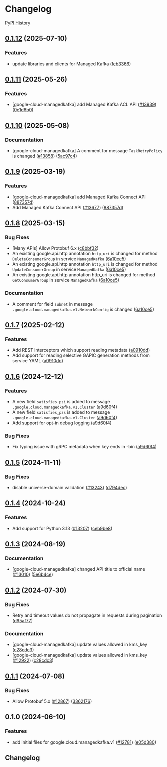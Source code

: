 # Changelog

[PyPI History][1]

[1]: https://pypi.org/project/google-cloud-managedkafka/#history

## [0.1.12](https://github.com/googleapis/google-cloud-python/compare/google-cloud-managedkafka-v0.1.11...google-cloud-managedkafka-v0.1.12) (2025-07-10)


### Features

* update libraries and clients for Managed Kafka ([feb3366](https://github.com/googleapis/google-cloud-python/commit/feb3366d4b5c7263210d6513854535bec6de8422))

## [0.1.11](https://github.com/googleapis/google-cloud-python/compare/google-cloud-managedkafka-v0.1.10...google-cloud-managedkafka-v0.1.11) (2025-05-26)


### Features

* [google-cloud-managedkafka] add Managed Kafka ACL API ([#13939](https://github.com/googleapis/google-cloud-python/issues/13939)) ([0e1d6b0](https://github.com/googleapis/google-cloud-python/commit/0e1d6b09c6b901f137665a73ddc0a34d46d807ab))

## [0.1.10](https://github.com/googleapis/google-cloud-python/compare/google-cloud-managedkafka-v0.1.9...google-cloud-managedkafka-v0.1.10) (2025-05-08)


### Documentation

* [google-cloud-managedkafka] A comment for message `TaskRetryPolicy` is changed ([#13858](https://github.com/googleapis/google-cloud-python/issues/13858)) ([5ac97c4](https://github.com/googleapis/google-cloud-python/commit/5ac97c4e21a43018cb314008da4efb1f69d7501e))

## [0.1.9](https://github.com/googleapis/google-cloud-python/compare/google-cloud-managedkafka-v0.1.8...google-cloud-managedkafka-v0.1.9) (2025-03-19)


### Features

* [google-cloud-managedkafka] add Managed Kafka Connect API ([887357d](https://github.com/googleapis/google-cloud-python/commit/887357da2ede1d41f14258fc44275f5f592f2478))
* Add Managed Kafka Connect API ([#13677](https://github.com/googleapis/google-cloud-python/issues/13677)) ([887357d](https://github.com/googleapis/google-cloud-python/commit/887357da2ede1d41f14258fc44275f5f592f2478))

## [0.1.8](https://github.com/googleapis/google-cloud-python/compare/google-cloud-managedkafka-v0.1.7...google-cloud-managedkafka-v0.1.8) (2025-03-15)


### Bug Fixes

* [Many APIs] Allow Protobuf 6.x ([c8bbf32](https://github.com/googleapis/google-cloud-python/commit/c8bbf32606e790b559b261bf96700c76b6e2bfce))
* An existing google.api.http annotation `http_uri` is changed for method `DeleteConsumerGroup` in service `ManagedKafka` ([6a10ce5](https://github.com/googleapis/google-cloud-python/commit/6a10ce547d22f48b7e95dc7dd0bad06f62aae67d))
* An existing google.api.http annotation `http_uri` is changed for method `UpdateConsumerGroup` in service `ManagedKafka` ([6a10ce5](https://github.com/googleapis/google-cloud-python/commit/6a10ce547d22f48b7e95dc7dd0bad06f62aae67d))
* An existing google.api.http annotation http_uri is changed for method `GetConsumerGroup` in service `ManagedKafka` ([6a10ce5](https://github.com/googleapis/google-cloud-python/commit/6a10ce547d22f48b7e95dc7dd0bad06f62aae67d))


### Documentation

* A comment for field `subnet` in message `.google.cloud.managedkafka.v1.NetworkConfig` is changed ([6a10ce5](https://github.com/googleapis/google-cloud-python/commit/6a10ce547d22f48b7e95dc7dd0bad06f62aae67d))

## [0.1.7](https://github.com/googleapis/google-cloud-python/compare/google-cloud-managedkafka-v0.1.6...google-cloud-managedkafka-v0.1.7) (2025-02-12)


### Features

* Add REST Interceptors which support reading metadata ([a0910dd](https://github.com/googleapis/google-cloud-python/commit/a0910dd51541d238bc5fcf10159066ddfd928579))
* Add support for reading selective GAPIC generation methods from service YAML ([a0910dd](https://github.com/googleapis/google-cloud-python/commit/a0910dd51541d238bc5fcf10159066ddfd928579))

## [0.1.6](https://github.com/googleapis/google-cloud-python/compare/google-cloud-managedkafka-v0.1.5...google-cloud-managedkafka-v0.1.6) (2024-12-12)


### Features

* A new field `satisfies_pzi` is added to message `.google.cloud.managedkafka.v1.Cluster` ([a9d60f4](https://github.com/googleapis/google-cloud-python/commit/a9d60f40dff04f6240dbc8ed46a284830de77ad3))
* A new field `satisfies_pzs` is added to message `.google.cloud.managedkafka.v1.Cluster` ([a9d60f4](https://github.com/googleapis/google-cloud-python/commit/a9d60f40dff04f6240dbc8ed46a284830de77ad3))
* Add support for opt-in debug logging ([a9d60f4](https://github.com/googleapis/google-cloud-python/commit/a9d60f40dff04f6240dbc8ed46a284830de77ad3))


### Bug Fixes

* Fix typing issue with gRPC metadata when key ends in -bin ([a9d60f4](https://github.com/googleapis/google-cloud-python/commit/a9d60f40dff04f6240dbc8ed46a284830de77ad3))

## [0.1.5](https://github.com/googleapis/google-cloud-python/compare/google-cloud-managedkafka-v0.1.4...google-cloud-managedkafka-v0.1.5) (2024-11-11)


### Bug Fixes

* disable universe-domain validation ([#13243](https://github.com/googleapis/google-cloud-python/issues/13243)) ([d794dec](https://github.com/googleapis/google-cloud-python/commit/d794dec5eff5f23a1ff926012bf9e6cad719e020))

## [0.1.4](https://github.com/googleapis/google-cloud-python/compare/google-cloud-managedkafka-v0.1.3...google-cloud-managedkafka-v0.1.4) (2024-10-24)


### Features

* Add support for Python 3.13 ([#13207](https://github.com/googleapis/google-cloud-python/issues/13207)) ([ceb9be8](https://github.com/googleapis/google-cloud-python/commit/ceb9be8f89ac7355d842bac1d77b2926eb0b649c))

## [0.1.3](https://github.com/googleapis/google-cloud-python/compare/google-cloud-managedkafka-v0.1.2...google-cloud-managedkafka-v0.1.3) (2024-08-19)


### Documentation

* [google-cloud-managedkafka] changed API title to official name ([#13010](https://github.com/googleapis/google-cloud-python/issues/13010)) ([5e6b4ce](https://github.com/googleapis/google-cloud-python/commit/5e6b4ce92614cc9a169c530f9a23d3934f4868cc))

## [0.1.2](https://github.com/googleapis/google-cloud-python/compare/google-cloud-managedkafka-v0.1.1...google-cloud-managedkafka-v0.1.2) (2024-07-30)


### Bug Fixes

* Retry and timeout values do not propagate in requests during pagination ([d95af77](https://github.com/googleapis/google-cloud-python/commit/d95af77248f0935a5fe3dba1fccc75124c8b1451))


### Documentation

* [google-cloud-managedkafka] update values allowed in kms_key ([c28cdc3](https://github.com/googleapis/google-cloud-python/commit/c28cdc330ce43c35cb87f0c881ed78a60ad657bc))
* [google-cloud-managedkafka] update values allowed in kms_key ([#12922](https://github.com/googleapis/google-cloud-python/issues/12922)) ([c28cdc3](https://github.com/googleapis/google-cloud-python/commit/c28cdc330ce43c35cb87f0c881ed78a60ad657bc))

## [0.1.1](https://github.com/googleapis/google-cloud-python/compare/google-cloud-managedkafka-v0.1.0...google-cloud-managedkafka-v0.1.1) (2024-07-08)


### Bug Fixes

* Allow Protobuf 5.x ([#12867](https://github.com/googleapis/google-cloud-python/issues/12867)) ([3362176](https://github.com/googleapis/google-cloud-python/commit/33621762b989106ccf85adb538cf531c513a746c))

## 0.1.0 (2024-06-10)


### Features

* add initial files for google.cloud.managedkafka.v1 ([#12781](https://github.com/googleapis/google-cloud-python/issues/12781)) ([e05d380](https://github.com/googleapis/google-cloud-python/commit/e05d380453ee3555ecbde870a82c27023910e066))

## Changelog
